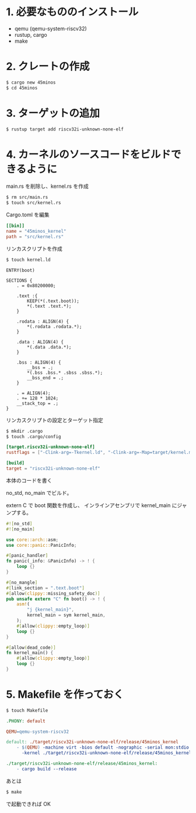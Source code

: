 # 1. 必要なもののインストール

- qemu (qemu-system-riscv32)
- rustup, cargo
- make

# 2. クレートの作成

```sh
$ cargo new 45minos
$ cd 45minos
```

# 3. ターゲットの追加

```sh
$ rustup target add riscv32i-unknown-none-elf
```

# 4. カーネルのソースコードをビルドできるように

main.rs を削除し、kernel.rs を作成

```sh
$ rm src/main.rs
$ touch src/kernel.rs
```

Cargo.toml を編集

```toml
[[bin]]
name = "45minos_kernel"
path = "src/kernel.rs"
```

リンカスクリプトを作成

```sh
$ touch kernel.ld
```

```
ENTRY(boot)

SECTIONS {
    . = 0x80200000;

    .text :{
        KEEP(*(.text.boot));
        *(.text .text.*);
    }

    .rodata : ALIGN(4) {
        *(.rodata .rodata.*);
    }

    .data : ALIGN(4) {
        *(.data .data.*);
    }

    .bss : ALIGN(4) {
        __bss = .;
        *(.bss .bss.* .sbss .sbss.*);
        __bss_end = .;
    }

    . = ALIGN(4);
    . += 128 * 1024;
    __stack_top = .;
}
```

リンカスクリプトの設定とターゲット指定

```sh
$ mkdir .cargo
$ touch .cargo/config
```

```toml
[target.riscv32i-unknown-none-elf]
rustflags = ["-Clink-arg=-Tkernel.ld", "-Clink-arg=-Map=target/kernel.map"]

[build]
target = "riscv32i-unknown-none-elf"
```

本体のコードを書く

no_std, no_main でビルド。

extern C で boot 関数を作成し、
インラインアセンブリで kernel_main にジャンプする。

```rs
#![no_std]
#![no_main]

use core::arch::asm;
use core::panic::PanicInfo;

#[panic_handler]
fn panic(_info: &PanicInfo) -> ! {
    loop {}
}

#[no_mangle]
#[link_section = ".text.boot"]
#[allow(clippy::missing_safety_doc)]
pub unsafe extern "C" fn boot() -> ! {
    asm!(
        "j {kernel_main}",
        kernel_main = sym kernel_main,
    );
    #[allow(clippy::empty_loop)]
    loop {}
}

#[allow(dead_code)]
fn kernel_main() {
    #[allow(clippy::empty_loop)]
    loop {}
}
```

# 5. Makefile を作っておく

```sh
$ touch Makefile
```

```makefile
.PHONY: default

QEMU=qemu-system-riscv32

default: ./target/riscv32i-unknown-none-elf/release/45minos_kernel
	- $(QEMU) -machine virt -bios default -nographic -serial mon:stdio --no-reboot \
      -kernel ./target/riscv32i-unknown-none-elf/release/45minos_kernel

./target/riscv32i-unknown-none-elf/release/45minos_kernel:
	- cargo build --release
```

あとは

```sh
$ make
```

で起動できれば OK
